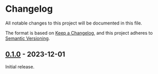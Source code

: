 # Changelog

All notable changes to this project will be documented in this file.

The format is based on [Keep a Changelog](https://keepachangelog.com/en/1.0.0/),
and this project adheres to [Semantic Versioning](https://semver.org/spec/v2.0.0.html).

## [0.1.0] - 2023-12-01

Initial release.


<!-- Links -->
[Unreleased]: https://github.com/DeepLcom/deepl-tui/compare/v0.1.0...HEAD
[0.1.0]: https://github.com/DeepLcom/deepl-tui/releases/tag/v0.1.0

